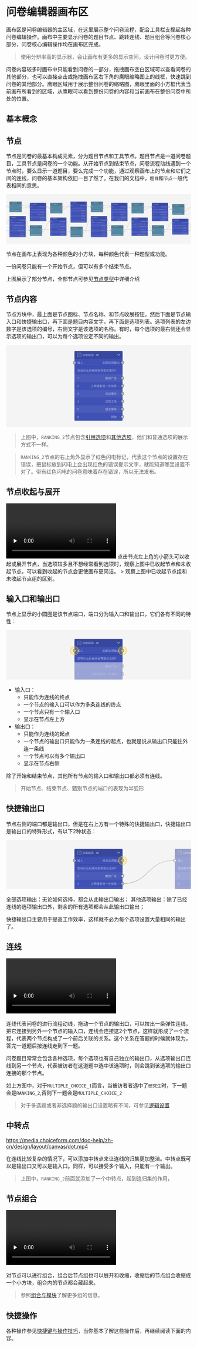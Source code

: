 # 问卷编辑器画布区

画布区是问卷编辑器的主区域，在这里展示整个问卷流程，配合工具栏支撑起各种问卷编辑操作。画布中主要显示问卷的题目节点、跳转连线、题目组合等问卷核心部分，问卷核心编辑操作均在画布区完成。

> 使用分辨率高的显示器，会让画布有更多的显示空间，设计问卷时更方便。

问卷内容较多时画布中只能看到问卷的一部分，拖拽画布空白区域可以查看问卷的其他部分，也可以直接点击或拖拽画布区右下角的鹰眼缩略图上的线框，快速跳到问卷的其他部分。鹰眼区域用于展示整份问卷的缩略图，鹰眼里面的小方框代表当前画布所看到的区域，从鹰眼可以看到整份问卷的内容和当前画布在整份问卷中所处的位置。

## 基本概念

## 节点
节点是问卷的最基本构成元素，分为题目节点和工具节点。题目节点是一道问卷题目，工具节点是问卷的一个功能。从开始节点到结束节点，问卷流程动线遇到一个节点时，要么显示一道题目，要么完成一个功能，通过观察画布上的节点和它们之间的连线，问卷的基本架构依旧一目了然了。在我们的文档中，`题目`和`节点`一般代表相同的意思。

<img src='../../assets/snapshots/layout/canvas/cover.png'>

节点在画布上表现为各种颜色的小方块，每种颜色代表一种题型或功能。

一份问卷只能有一个开始节点，但可以有多个结束节点。

上图展示了部分节点，全部节点可参见[节点类型](../nodes/concept.md)中详细介绍

## 节点内容
节点方块中，最上面是节点图标、节点名称、和节点收展按钮。然后下面是节点输入口和快捷输出口，再下面是题目内容文字，再下面是选项列表。选项列表的左边数字是该选项的编号，右侧文字是该选项的名称。有时，每个选项的最右侧还会显示选项的输出口，可以为每个选项设定不同的输出。

<img src='../../assets/snapshots/layout/canvas/nodes.png'>

> 上图中，`RANKING_2`节点包含[引用选项](../opt-reference/concept.md)和[其他选项](../node-setting/other-option.md)，他们和普通选项的展示方式不一样。

> `RANKING_2`节点的右上角外显示了红色闪电标记，代表这个节点的设置存在错误，把鼠标放到闪电上会出现红色的错误提示文字，就能知道哪里设置不对了。带有红色闪电的问卷意味着存在错误，所以无法发布。

## 节点收起与展开
<video id="video" controls="" preload="none">
    <source id="mp4" src="https://media.choiceform.com/doc-help/zh-cn/design/layout/canvas/collapse.mp4" type="video/mp4">
</video>
点击节点左上角的小箭头可以收起或展开节点，当选项较多且不想经常看到选项时，观察上图中已收起节点和未收起节点，可以看到收起的节点会更使画布更简洁。
> 观察上图中已收起节点组和未收起节点组的区别。

## 输入口和输出口
节点上显示的小圆圈是该节点端口，端口分为输入口和输出口，它们各有不同的特性：

<img src='../../assets/snapshots/layout/canvas/inputport-&-outputport.png'>

+ 输入口：
    + 只能作为连线的终点
    + 一个节点的输入口可以作为多条连线的终点
    + 一个节点只有一个输入口
    + 显示在节点左上方
+ 输出口：
    + 只能作为连线的起点
    + 一个节点的输出口只能作为一条连线的起点，也就是说从输出口只能往外连一条线
    + 一个节点可以有多个输出口
    + 显示在节点右侧

除了开始和结束节点，其他所有节点的输入口和输出口都必须有连线。

> 开始节点、结束节点、甄别节点的端口的表现为半弧形

## 快捷输出口
节点右侧的端口都是输出口，但是在右上方有一个特殊的快捷输出口，快捷输出口是输出口的特殊形式，有以下2种状态：

<img src='../../assets/snapshots/layout/canvas/default-output.png'>

全部选项输出：无论如何选择，都会从此输出口输出；
其他选项输出：除了已经连线的选项输出口外，剩余的所有选项都会从此输出口输出；

快捷输出口主要用于提高工作效率，这样就不必为每个选项设置大量相同的输出了。

## 连线

<video id="video" controls="" preload="none">
    <source id="mp4" src="https://media.choiceform.com/doc-help/zh-cn/design/layout/canvas/connect.mp4" type="video/mp4">
</video>

连线代表问卷的进行流程动线，拖动一个节点的输出口，可以拉出一条弹性连线，把它连接到另外一个节点的输入口，连线会连接这2个节点，这样就形成了一个流程，代表两个节点构成了一个前后关联的关系。这个关系在答题的时候就体现为，答完一道题后按连线走到下一题。

问卷题目常常会包含各种选项，每个选项也有自己独立的输出口，从选项输出口连线到另一个节点，代表被访者在这道题中选中该选项时，则会跳到该选项的输出口连接的那个节点。

如上方图中，对于`MULTIPLE_CHOICE_1`而言，当被访者者选中了`研究生`时，下一题会是`RANKING_2`,否则下一题会是`MULTIPLE_CHOICE_2`

> 对于多选题或者非选择题的输出口设置略有不同，可参见[逻辑设置](../logic/concept.md)

## 中转点
https://media.choiceform.com/doc-help/zh-cn/design/layout/canvas/dot.mp4

在连线比较复杂的情况下，可以添加中转点来让连线的归集更加整洁。中转点既可以是输出口又可以是输入口。同样，可以接受多个输入，只能有一个输出。
> 上图中，`RANKING_2`前面就添加了一个中转点，起到连归集的作用，

## 节点组合

<video id="video" controls="" preload="none">
    <source id="mp4" src="https://media.choiceform.com/doc-help/zh-cn/design/layout/canvas/group.mp4" type="video/mp4">
</video>

对节点可以进行组合，组合后节点组也可以展开和收缩，收缩后的节点组会收缩成一个小方块，组合内的节点都会藏起来。

> 参照[组合与模块](../groups/concept.md)了解更多组的信息。

## 快捷操作
各种操作参见[快捷键与操作技巧](../shortcut/concept.md)，当你基本了解这些操作后，再继续阅读下面的内容。



